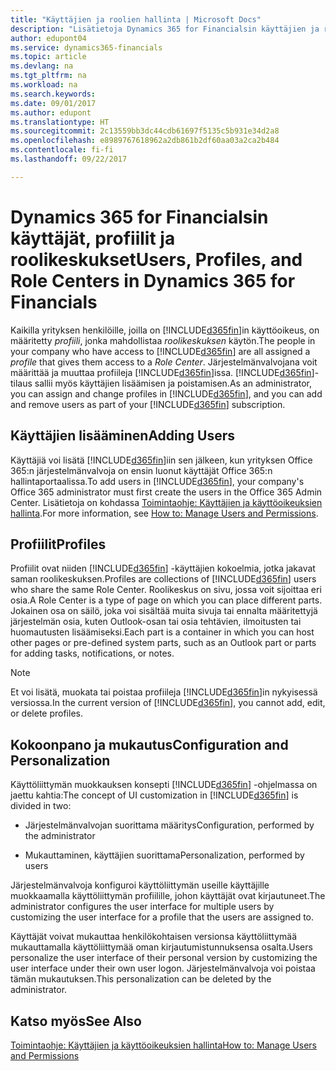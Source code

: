 ```yaml
---
title: "Käyttäjien ja roolien hallinta | Microsoft Docs"
description: "Lisätietoja Dynamics 365 for Financialsin käyttäjien ja roolikeskusten hallinnasta."
author: edupont04
ms.service: dynamics365-financials
ms.topic: article
ms.devlang: na
ms.tgt_pltfrm: na
ms.workload: na
ms.search.keywords: 
ms.date: 09/01/2017
ms.author: edupont
ms.translationtype: HT
ms.sourcegitcommit: 2c13559bb3dc44cdb61697f5135c5b931e34d2a8
ms.openlocfilehash: e8989767618962a2db861b2df60aa03a2ca2b484
ms.contentlocale: fi-fi
ms.lasthandoff: 09/22/2017

---
```

# <a name="users-profiles-and-role-centers-in-dynamics-365-for-financials"></a><span data-ttu-id="25c75-103">Dynamics 365 for Financialsin käyttäjät, profiilit ja roolikeskukset</span><span class="sxs-lookup"><span data-stu-id="25c75-103">Users, Profiles, and Role Centers in Dynamics 365 for Financials</span></span>
<span data-ttu-id="25c75-104">Kaikilla yrityksen henkilöille, joilla on [!INCLUDE[d365fin](includes/d365fin_md.md)]in käyttöoikeus, on määritetty *profiili*, jonka mahdollistaa *roolikeskuksen* käytön.</span><span class="sxs-lookup"><span data-stu-id="25c75-104">The people in your company who have access to [!INCLUDE[d365fin](includes/d365fin_md.md)] are all assigned a *profile* that gives them access to a *Role Center*.</span></span> <span data-ttu-id="25c75-105">Järjestelmänvalvojana voit määrittää ja muuttaa profiileja [!INCLUDE[d365fin](includes/d365fin_md.md)]issa. [!INCLUDE[d365fin](includes/d365fin_md.md)]-tilaus sallii myös käyttäjien lisäämisen ja poistamisen.</span><span class="sxs-lookup"><span data-stu-id="25c75-105">As an administrator, you can assign and change profiles in [!INCLUDE[d365fin](includes/d365fin_md.md)], and you can add and remove users as part of your [!INCLUDE[d365fin](includes/d365fin_md.md)] subscription.</span></span>  

## <a name="adding-users"></a><span data-ttu-id="25c75-106">Käyttäjien lisääminen</span><span class="sxs-lookup"><span data-stu-id="25c75-106">Adding Users</span></span>
<span data-ttu-id="25c75-107">Käyttäjiä voi lisätä [!INCLUDE[d365fin](includes/d365fin_md.md)]iin sen jälkeen, kun yrityksen Office 365:n järjestelmänvalvoja on ensin luonut käyttäjät Office 365:n hallintaportaalissa.</span><span class="sxs-lookup"><span data-stu-id="25c75-107">To add users in [!INCLUDE[d365fin](includes/d365fin_md.md)], your company's Office 365 administrator must first create the users in the Office 365 Admin Center.</span></span> <span data-ttu-id="25c75-108">Lisätietoja on kohdassa [Toimintaohje: Käyttäjien ja käyttöoikeuksien hallinta](ui-how-users-permissions.md).</span><span class="sxs-lookup"><span data-stu-id="25c75-108">For more information, see [How to: Manage Users and Permissions](ui-how-users-permissions.md).</span></span>  

## <a name="profiles"></a><span data-ttu-id="25c75-109">Profiilit</span><span class="sxs-lookup"><span data-stu-id="25c75-109">Profiles</span></span>
<span data-ttu-id="25c75-110">Profiilit ovat niiden [!INCLUDE[d365fin](includes/d365fin_md.md)] -käyttäjien kokoelmia, jotka jakavat saman roolikeskuksen.</span><span class="sxs-lookup"><span data-stu-id="25c75-110">Profiles are collections of [!INCLUDE[d365fin](includes/d365fin_md.md)] users who share the same Role Center.</span></span> <span data-ttu-id="25c75-111">Roolikeskus on sivu, jossa voit sijoittaa eri osia.</span><span class="sxs-lookup"><span data-stu-id="25c75-111">A Role Center is a type of page on which you can place different parts.</span></span> <span data-ttu-id="25c75-112">Jokainen osa on säilö, joka voi sisältää muita sivuja tai ennalta määritettyjä järjestelmän osia, kuten Outlook-osan tai osia tehtävien, ilmoitusten tai huomautusten lisäämiseksi.</span><span class="sxs-lookup"><span data-stu-id="25c75-112">Each part is a container in which you can host other pages or pre-defined system parts, such as an Outlook part or parts for adding tasks, notifications, or notes.</span></span>  

> [!NOTE]  
>  <span data-ttu-id="25c75-113">Et voi lisätä, muokata tai poistaa profiileja [!INCLUDE[d365fin](includes/d365fin_md.md)]in nykyisessä versiossa.</span><span class="sxs-lookup"><span data-stu-id="25c75-113">In the current version of [!INCLUDE[d365fin](includes/d365fin_md.md)], you cannot add, edit, or delete profiles.</span></span>  

## <a name="configuration-and-personalization"></a><span data-ttu-id="25c75-114">Kokoonpano ja mukautus</span><span class="sxs-lookup"><span data-stu-id="25c75-114">Configuration and Personalization</span></span>
<span data-ttu-id="25c75-115">Käyttöliittymän muokkauksen konsepti [!INCLUDE[d365fin](includes/d365fin_md.md)] -ohjelmassa on jaettu kahtia:</span><span class="sxs-lookup"><span data-stu-id="25c75-115">The concept of UI customization in [!INCLUDE[d365fin](includes/d365fin_md.md)] is divided in two:</span></span>  

-   <span data-ttu-id="25c75-116">Järjestelmänvalvojan suorittama määritys</span><span class="sxs-lookup"><span data-stu-id="25c75-116">Configuration, performed by the administrator</span></span>  

-   <span data-ttu-id="25c75-117">Mukauttaminen, käyttäjien suorittama</span><span class="sxs-lookup"><span data-stu-id="25c75-117">Personalization, performed by users</span></span>  

<span data-ttu-id="25c75-118">Järjestelmänvalvoja konfiguroi käyttöliittymän useille käyttäjille muokkaamalla käyttöliittymän profiilille, johon käyttäjät ovat kirjautuneet.</span><span class="sxs-lookup"><span data-stu-id="25c75-118">The administrator configures the user interface for multiple users by customizing the user interface for a profile that the users are assigned to.</span></span>  

<span data-ttu-id="25c75-119">Käyttäjät voivat mukauttaa henkilökohtaisen versionsa käyttöliittymää mukauttamalla käyttöliittymää oman kirjautumistunnuksensa osalta.</span><span class="sxs-lookup"><span data-stu-id="25c75-119">Users personalize the user interface of their personal version by customizing the user interface under their own user logon.</span></span> <span data-ttu-id="25c75-120">Järjestelmänvalvoja voi poistaa tämän mukautuksen.</span><span class="sxs-lookup"><span data-stu-id="25c75-120">This personalization can be deleted by the administrator.</span></span>  

## <a name="see-also"></a><span data-ttu-id="25c75-121">Katso myös</span><span class="sxs-lookup"><span data-stu-id="25c75-121">See Also</span></span>  
[<span data-ttu-id="25c75-122">Toimintaohje: Käyttäjien ja käyttöoikeuksien hallinta</span><span class="sxs-lookup"><span data-stu-id="25c75-122">How to: Manage Users and Permissions</span></span>](ui-how-users-permissions.md)  
<!-- [Customize the User Interface](../customize-the-user-interface.md)   
 [Security Overview](../Security%20Overview.md)-->

